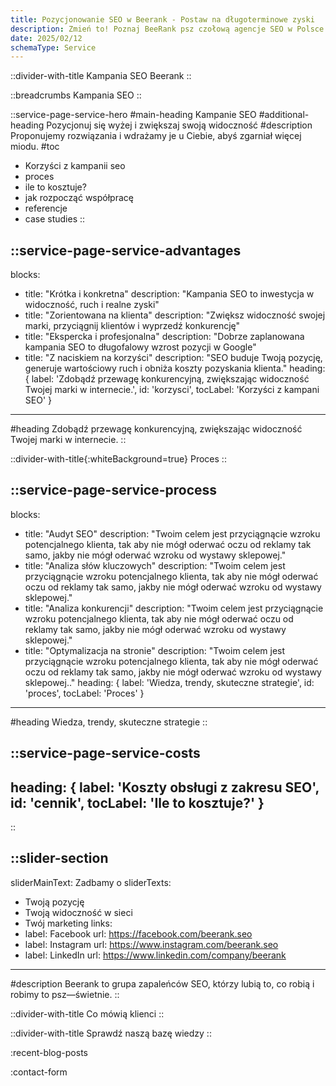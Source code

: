 ```yaml
---
title: Pozycjonowanie SEO w Beerank - Postaw na długoterminowe zyski
description: Zmień to! Poznaj BeeRank psz czołową agencje SEO w Polsce. Która działa w synergii z biznesem. Pozwól działać marketingowym pszczołom. Zapylimy Twój biznes
date: 2025/02/12
schemaType: Service
---
```


::divider-with-title
Kampania SEO Beerank
::

::breadcrumbs
Kampania SEO
::

::service-page-service-hero
#main-heading
Kampanie SEO
#additional-heading
Pozycjonuj się wyżej i zwiększaj swoją widoczność
#description
Proponujemy rozwiązania i wdrażamy je u Ciebie, abyś zgarniał więcej miodu. 
#toc
- Korzyści z kampanii seo
- proces
- ile to kosztuje?
- jak rozpocząć współpracę
- referencje
- case studies
::

::service-page-service-advantages
---
blocks: 
- title: "Krótka i konkretna"
  description: "Kampania SEO to inwestycja w widoczność, ruch i realne zyski"
- title: "Zorientowana na klienta"
  description: "Zwiększ widoczność swojej marki, przyciągnij klientów i wyprzedź konkurencję"
- title: "Ekspercka i profesjonalna"
  description: "Dobrze zaplanowana kampania SEO to długofalowy wzrost pozycji w Google"
- title: "Z naciskiem na korzyści"
  description: "SEO buduje Twoją pozycję, generuje wartościowy ruch i obniża koszty pozyskania klienta."
heading: {
  label: 'Zdobądź przewagę konkurencyjną, zwiększając widoczność Twojej marki w internecie.',
  id: 'korzysci',
  tocLabel: 'Korzyści z kampani SEO'
}
---
#heading
Zdobądź przewagę konkurencyjną, zwiększając widoczność Twojej marki w internecie.
::

::divider-with-title{:whiteBackground=true}
Proces
::

::service-page-service-process
---
blocks: 
- title: "Audyt SEO"
  description: "Twoim celem jest przyciągnącie wzroku potencjalnego klienta, tak aby nie mógł oderwać oczu od reklamy tak samo, jakby nie mógł oderwać wzroku od wystawy sklepowej."
- title: "Analiza słów kluczowych"
  description: "Twoim celem jest przyciągnącie wzroku potencjalnego klienta, tak aby nie mógł oderwać oczu od reklamy tak samo, jakby nie mógł oderwać wzroku od wystawy sklepowej."
- title: "Analiza konkurencji"
  description: "Twoim celem jest przyciągnącie wzroku potencjalnego klienta, tak aby nie mógł oderwać oczu od reklamy tak samo, jakby nie mógł oderwać wzroku od wystawy sklepowej."
- title: "Optymalizacja na stronie"
  description: "Twoim celem jest przyciągnącie wzroku potencjalnego klienta, tak aby nie mógł oderwać oczu od reklamy tak samo, jakby nie mógł oderwać wzroku od wystawy sklepowej.."
heading: {
  label: 'Wiedza, trendy, skuteczne strategie',
  id: 'proces',
  tocLabel: 'Proces'
}
---
#heading
Wiedza, trendy, skuteczne strategie
::

::service-page-service-costs
---
heading: {
  label: 'Koszty obsługi z zakresu SEO',
  id: 'cennik',
  tocLabel: 'Ile to kosztuje?'
}
---
::

::slider-section
---
sliderMainText: Zadbamy o
sliderTexts:
- Twoją pozycję
- Twoją widoczność w sieci
- Twój marketing
links:
- label: Facebook
  url: https://facebook.com/beerank.seo
- label: Instagram
  url: https://www.instagram.com/beerank.seo
- label: LinkedIn
  url: https://www.linkedin.com/company/beerank
---
#description
Beerank to grupa zapaleńców SEO, którzy lubią to, co robią i robimy to psz—świetnie.
::

::divider-with-title
Co mówią klienci
::

::divider-with-title
Sprawdź naszą bazę wiedzy
::

:recent-blog-posts

:contact-form
